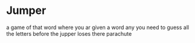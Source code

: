 # Jumper
a game of that word 
where you ar given a word any you need to guess all the letters before the jupper loses there parachute
